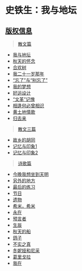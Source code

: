 <link href="../../css/style.css" rel="stylesheet" type="text/css" />

# 史铁生：我与地坛

## [版权信息](#)

<div class="">

> [散文篇](#)
+ [我与地坛](我与地坛/我与地坛.md)
+ [秋天的怀念](我与地坛/史铁生：秋天的怀念.md)
+ [合欢树](我与地坛/合欢树.md)
+ [我二十一岁那年](#)
+ [“忘了”与“别忘了”](我与地坛/“忘了”与“别忘了”.md)
+ [我的梦想](我与地坛/我的梦想.md)
+ [好运设计](#)
+ [“文革”记愧](#)
+ [相逢何必曾相识](#)
+ [黄土地情歌](#)
+ [归去来](#)

> [散文三篇](#)
+ [故乡的胡同](#)
+ [记忆与印象1](#)
+ [记忆与印象2](#)

> [诗歌篇](#)
+ [今晚我想坐到天明](#)
+ [另外的地方](#)
+ [最后的练习](#)
+ [节日](#)
+ [遗物](#)
+ [希米，希米](#)
+ [永在](#)
+ [预言者](#)
+ [生辰](#)
+ [秋天的船](#)
+ [鸽子](#)
+ [不实之真](#)
+ [冬妮娅和尼采](#)
+ [葛里戈拉](#)
+ [我在](#)

</div>
